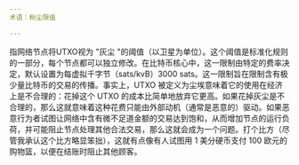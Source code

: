 ```yaml
---
术语：粉尘限值

---
```

指网络节点将UTXO视为 "灰尘 "的阈值（以卫星为单位）。这个阈值是标准化规则的一部分，每个节点都可以独立修改。在比特币核心中，这一限制由特定的费率决定，默认设置为每虚拟千字节（sats/kvB）3000 sats。这一限制旨在限制含有极少量比特币的交易的传播。事实上，UTXO 被定义为尘埃意味着它的使用在经济上是不合理的：花掉这个 UTXO 的成本比简单地放弃它更高。如果花掉灰尘是不合理的，那么这就意味着这种花费只能由外部动机（通常是恶意的）驱动。如果恶意行为者试图让网络中含有微不足道金额的交易达到饱和，从而增加节点的运行负荷，并可能阻止节点处理其他合法交易，那么这就会成为一个问题。打个比方（尽管我承认这个比方略显笨拙），这就有点像有人试图用 1 美分硬币支付 100 欧元的购物篮，以便在结账时阻止其他顾客。